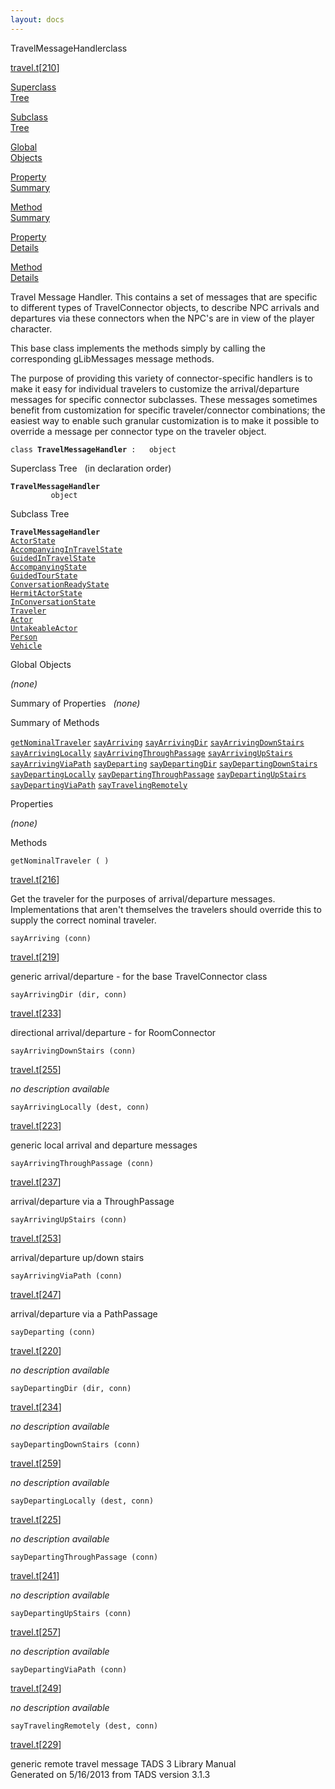 ```yaml
---
layout: docs
---
```

<span class="title">TravelMessageHandler</span><span class="type">class</span>

[travel.t](../file/travel.t.html)\[[210](../source/travel.t.html#210)\]

[Superclass  
Tree](#_SuperClassTree_)

[Subclass  
Tree](#_SubClassTree_)

[Global  
Objects](#_ObjectSummary_)

[Property  
Summary](#_PropSummary_)

[Method  
Summary](#_MethodSummary_)

[Property  
Details](#_Properties_)

[Method  
Details](#_Methods_)



Travel Message Handler. This contains a set of messages that are
specific to different types of TravelConnector objects, to describe NPC
arrivals and departures via these connectors when the NPC's are in view
of the player character.

This base class implements the methods simply by calling the
corresponding gLibMessages message methods.

The purpose of providing this variety of connector-specific handlers is
to make it easy for individual travelers to customize the
arrival/departure messages for specific connector subclasses. These
messages sometimes benefit from customization for specific
traveler/connector combinations; the easiest way to enable such granular
customization is to make it possible to override a message per connector
type on the traveler object.

`class `**`TravelMessageHandler`**` :   object`



<span id="_SuperClassTree_"></span>



<span class="hdln">Superclass Tree</span>   (in declaration order)



**`TravelMessageHandler`**  
`         object`  
<span id="_SubClassTree_"></span>



<span class="hdln">Subclass Tree</span>  



**`TravelMessageHandler`**  
[`ActorState`](../object/ActorState.html)  
[`AccompanyingInTravelState`](../object/AccompanyingInTravelState.html)  
[`GuidedInTravelState`](../object/GuidedInTravelState.html)  
[`AccompanyingState`](../object/AccompanyingState.html)  
[`GuidedTourState`](../object/GuidedTourState.html)  
[`ConversationReadyState`](../object/ConversationReadyState.html)  
[`HermitActorState`](../object/HermitActorState.html)  
[`InConversationState`](../object/InConversationState.html)  
[`Traveler`](../object/Traveler.html)  
[`Actor`](../object/Actor.html)  
[`UntakeableActor`](../object/UntakeableActor.html)  
[`Person`](../object/Person.html)  
[`Vehicle`](../object/Vehicle.html)  
<span id="_ObjectSummary_"></span>



<span class="hdln">Global Objects</span>  



*(none)* <span id="_PropSummary_"></span>



<span class="hdln">Summary of Properties</span>  
*(none)* <span id="_MethodSummary_"></span>



<span class="hdln">Summary of Methods</span>  



[`getNominalTraveler`](#getNominalTraveler) [`sayArriving`](#sayArriving) [`sayArrivingDir`](#sayArrivingDir) [`sayArrivingDownStairs`](#sayArrivingDownStairs) [`sayArrivingLocally`](#sayArrivingLocally) [`sayArrivingThroughPassage`](#sayArrivingThroughPassage) [`sayArrivingUpStairs`](#sayArrivingUpStairs) [`sayArrivingViaPath`](#sayArrivingViaPath) [`sayDeparting`](#sayDeparting) [`sayDepartingDir`](#sayDepartingDir) [`sayDepartingDownStairs`](#sayDepartingDownStairs) [`sayDepartingLocally`](#sayDepartingLocally) [`sayDepartingThroughPassage`](#sayDepartingThroughPassage) [`sayDepartingUpStairs`](#sayDepartingUpStairs) [`sayDepartingViaPath`](#sayDepartingViaPath) [`sayTravelingRemotely`](#sayTravelingRemotely)

<span id="_Properties_"></span>



<span class="hdln">Properties</span>  



*(none)* <span id="_Methods_"></span>



<span class="hdln">Methods</span>  



<span id="getNominalTraveler"></span>

`getNominalTraveler ( )`

[travel.t](../file/travel.t.html)\[[216](../source/travel.t.html#216)\]



Get the traveler for the purposes of arrival/departure messages.
Implementations that aren't themselves the travelers should override
this to supply the correct nominal traveler.



<span id="sayArriving"></span>

`sayArriving (conn)`

[travel.t](../file/travel.t.html)\[[219](../source/travel.t.html#219)\]



generic arrival/departure - for the base TravelConnector class



<span id="sayArrivingDir"></span>

`sayArrivingDir (dir, conn)`

[travel.t](../file/travel.t.html)\[[233](../source/travel.t.html#233)\]



directional arrival/departure - for RoomConnector



<span id="sayArrivingDownStairs"></span>

`sayArrivingDownStairs (conn)`

[travel.t](../file/travel.t.html)\[[255](../source/travel.t.html#255)\]



*no description available*



<span id="sayArrivingLocally"></span>

`sayArrivingLocally (dest, conn)`

[travel.t](../file/travel.t.html)\[[223](../source/travel.t.html#223)\]



generic local arrival and departure messages



<span id="sayArrivingThroughPassage"></span>

`sayArrivingThroughPassage (conn)`

[travel.t](../file/travel.t.html)\[[237](../source/travel.t.html#237)\]



arrival/departure via a ThroughPassage



<span id="sayArrivingUpStairs"></span>

`sayArrivingUpStairs (conn)`

[travel.t](../file/travel.t.html)\[[253](../source/travel.t.html#253)\]



arrival/departure up/down stairs



<span id="sayArrivingViaPath"></span>

`sayArrivingViaPath (conn)`

[travel.t](../file/travel.t.html)\[[247](../source/travel.t.html#247)\]



arrival/departure via a PathPassage



<span id="sayDeparting"></span>

`sayDeparting (conn)`

[travel.t](../file/travel.t.html)\[[220](../source/travel.t.html#220)\]



*no description available*



<span id="sayDepartingDir"></span>

`sayDepartingDir (dir, conn)`

[travel.t](../file/travel.t.html)\[[234](../source/travel.t.html#234)\]



*no description available*



<span id="sayDepartingDownStairs"></span>

`sayDepartingDownStairs (conn)`

[travel.t](../file/travel.t.html)\[[259](../source/travel.t.html#259)\]



*no description available*



<span id="sayDepartingLocally"></span>

`sayDepartingLocally (dest, conn)`

[travel.t](../file/travel.t.html)\[[225](../source/travel.t.html#225)\]



*no description available*



<span id="sayDepartingThroughPassage"></span>

`sayDepartingThroughPassage (conn)`

[travel.t](../file/travel.t.html)\[[241](../source/travel.t.html#241)\]



*no description available*



<span id="sayDepartingUpStairs"></span>

`sayDepartingUpStairs (conn)`

[travel.t](../file/travel.t.html)\[[257](../source/travel.t.html#257)\]



*no description available*



<span id="sayDepartingViaPath"></span>

`sayDepartingViaPath (conn)`

[travel.t](../file/travel.t.html)\[[249](../source/travel.t.html#249)\]



*no description available*



<span id="sayTravelingRemotely"></span>

`sayTravelingRemotely (dest, conn)`

[travel.t](../file/travel.t.html)\[[229](../source/travel.t.html#229)\]



generic remote travel message
TADS 3 Library Manual  
Generated on 5/16/2013 from TADS version 3.1.3


